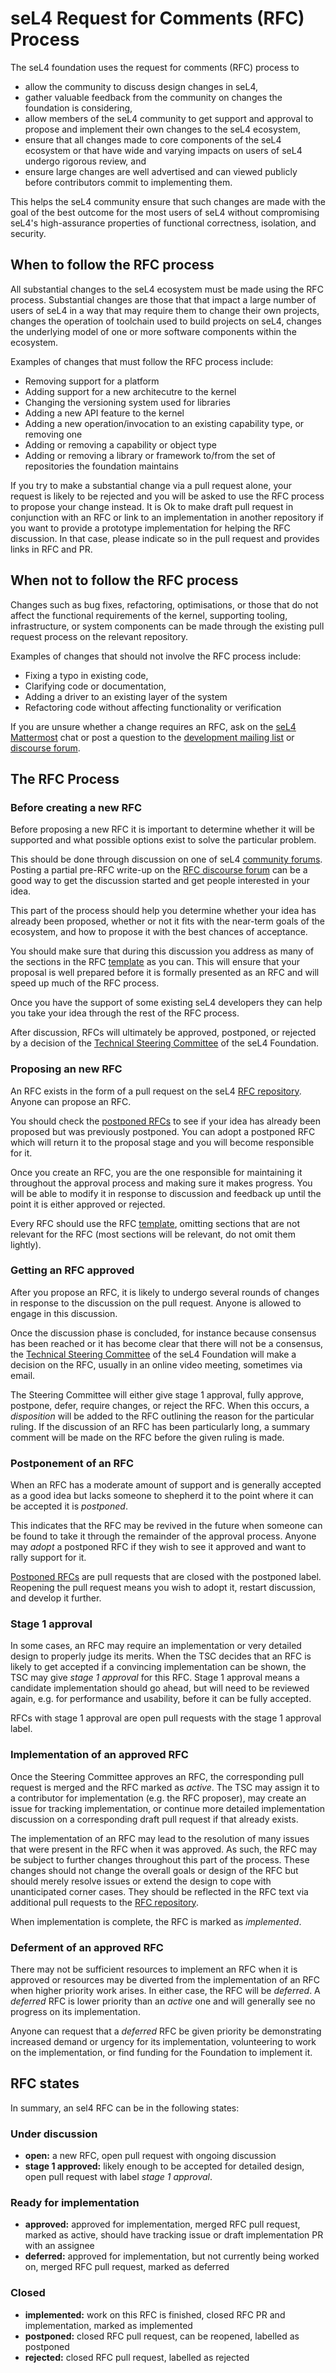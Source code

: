 <!--
  SPDX-License-Identifier: CC-BY-SA-4.0
  Copyright 2020 seL4 Project a Series of LF Projects, LLC.
-->

# seL4 Request for Comments (RFC) Process

The seL4 foundation uses the request for comments (RFC) process to

- allow the community to discuss design changes in seL4,
- gather valuable feedback from the community on changes the foundation is
  considering,
- allow members of the seL4 community to get support and approval to propose and
  implement their own changes to the seL4 ecosystem,
- ensure that all changes made to core components of the seL4 ecosystem or that
  have wide and varying impacts on users of seL4 undergo rigorous review, and
- ensure large changes are well advertised and can viewed publicly before
  contributors commit to implementing them.

This helps the seL4 community ensure that such changes are made with the goal of
the best outcome for the most users of seL4 without compromising seL4's
high-assurance properties of functional correctness, isolation, and security.

<!-- TODO: update for GitHub process:
To see all current RFCs, go check out the [RFC dashboard][].

You can also stay notified
of new RFCs and updates to RFCs
by joining the [RFC announcement mailing list][].
You can then use you [Atlassian Cloud][] account
to keep track of and contribute to discussion
on each of the RFCs.

[RFC dashboard]: https://sel4kernel.atlassian.net/secure/Dashboard.jspa?selectPageId=10103 "RFC dashboard"
[RFC announcement mailing list]: https://lists.sel4.systems/postorius/lists/rfc.sel4.systems/ "RFC announcement mailing list"
-->

## When to follow the RFC process

All substantial changes to the seL4 ecosystem must be made using the RFC
process. Substantial changes are those that that impact a large number of users
of seL4 in a way that may require them to change their own projects, changes the
operation of toolchain used to build projects on seL4, changes the underlying
model of one or more software components within the ecosystem.

Examples of changes that must follow the RFC process include:

- Removing support for a platform
- Adding support for a new architecutre to the kernel
- Changing the versioning system used for libraries
- Adding a new API feature to the kernel
- Adding a new operation/invocation to an existing capability type, or removing one
- Adding or removing a capability or object type
- Adding or removing a library or framework to/from the set of repositories the
  foundation maintains

If you try to make a substantial change via a pull request alone, your request
is likely to be rejected and you will be asked to use the RFC process to propose
your change instead. It is Ok to make draft pull request in conjunction with an
RFC or link to an implementation in another repository if you want to provide a
prototype implementation for helping the RFC discussion. In that case, please
indicate so in the pull request and provides links in RFC and PR.

## When not to follow the RFC process

Changes such as bug fixes, refactoring, optimisations, or those that do not
affect the functional requirements of the kernel, supporting tooling,
infrastructure, or system components can be made through the existing pull
request process on the relevant repository.

Examples of changes that should not involve the RFC process include:

- Fixing a typo in existing code,
- Clarifying code or documentation,
- Adding a driver to an existing layer of the system
- Refactoring code without affecting functionality or verification

If you are unsure whether a change requires an RFC, ask on the [seL4 Mattermost]
chat or post a question to the [development mailing list] or [discourse forum].


## The RFC Process

### Before creating a new RFC

Before proposing a new RFC it is important to determine whether it will be
supported and what possible options exist to solve the particular problem.

This should be done through discussion on one of seL4 [community forums].
Posting a partial pre-RFC write-up on the [RFC discourse forum] can be
a good way to get the discussion started and get people interested in your idea.

This part of the process should help you determine whether your idea has already
been proposed, whether or not it fits with the near-term goals of the ecosystem,
and how to propose it with the best chances of acceptance.

You should make sure that during this discussion you address as many of the
sections in the RFC [template] as you can. This will ensure that your proposal is
well prepared before it is formally presented as an RFC and will speed up much
of the RFC process.

Once you have the support of some existing seL4 developers they can help you
take your idea through the rest of the RFC process.

After discussion, RFCs will ultimately be approved, postponed, or rejected by
a decision of the [Technical Steering Committee][TSC] of the seL4 Foundation.

[seL4 Mattermost]: https://mattermost.trustworthy.systems/sel4-external/ "seL4 Mattermost"
[development mailing list]: https://lists.sel4.systems/postorius/lists/devel.sel4.systems/ "seL4 development mailing list"
[discourse forum]: https://sel4.discourse.group "seL4 discourse forum"
[RFC discourse forum]: https://sel4.discourse.group/c/rfc-discussion/
[community forums]: https://sel4.systems/contact/
[TSC]: https://sel4.systems/Foundation/TSC/ "seL4 Technical Steering Committee"
[template]: 0000-template.md "RFC template"


### Proposing an new RFC

An RFC exists in the form of a pull request on the seL4 [RFC repository]. Anyone
can propose an RFC.

You should check the [postponed RFCs] to see if your idea has already been
proposed but was previously postponed. You can adopt a postponed RFC which will
return it to the proposal stage and you will become responsible for it.

Once you create an RFC, you are the one responsible for maintaining it
throughout the approval process and making sure it makes progress. You will be
able to modify it in response to discussion and feedback up until the point it
is either approved or rejected.

Every RFC should use the RFC [template], omitting sections that are not relevant
for the RFC (most sections will be relevant, do not omit them lightly).

[RFC repository]: https://github.com/seL4/rfcs "seL4 RFC repository"
[postponed RFCs]: TODO


### Getting an RFC approved

After you propose an RFC, it is likely to undergo several rounds of changes in
response to the discussion on the pull request. Anyone is allowed to engage in
this discussion.

Once the discussion phase is concluded, for instance because consensus has been
reached or it has become clear that there will not be a consensus, the
[Technical Steering Committee][TSC] of the seL4 Foundation will make a decision
on the RFC, usually in an online video meeting, sometimes via email.

The Steering Committee will either give stage 1 approval, fully approve,
postpone, defer, require changes, or reject the RFC. When this occurs, a
_disposition_ will be added to the RFC outlining the reason for the particular
ruling. If the discussion of an RFC has been particularly long, a summary
comment will be made on the RFC before the given ruling is made.


### Postponement of an RFC

When an RFC has a moderate amount of support and is generally accepted as a good
idea but lacks someone to shepherd it to the point where it can be accepted it
is _postponed_.

This indicates that the RFC may be revived in the future when someone can be
found to take it through the remainder of the approval process. Anyone may
_adopt_ a postponed RFC if they wish to see it approved and want to rally
support for it.

[Postponed RFCs] are pull requests that are closed with the postponed label.
Reopening the pull request means you wish to adopt it, restart discussion, and
develop it further.

### Stage 1 approval

In some cases, an RFC may require an implementation or very detailed design to
properly judge its merits. When the TSC decides that an RFC is likely to get
accepted if a convincing implementation can be shown, the TSC may give _stage 1
approval_ for this RFC. Stage 1 approval means a candidate implementation should
go ahead, but will need to be reviewed again, e.g. for performance and
usability, before it can be fully accepted.

RFCs with stage 1 approval are open pull requests with the stage 1 approval
label.

### Implementation of an approved RFC

Once the Steering Committee approves an RFC, the corresponding pull request is
merged and the RFC marked as _active_. The TSC may assign it to a contributor
for implementation (e.g. the RFC proposer), may create an issue for tracking
implementation, or continue more detailed implementation discussion on a
corresponding draft pull request if that already exists.

The implementation of an RFC may lead to the resolution of many issues that were
present in the RFC when it was approved. As such, the RFC may be subject to
further changes throughout this part of the process. These changes should not
change the overall goals or design of the RFC but should merely resolve issues
or extend the design to cope with unanticipated corner cases. They should be
reflected in the RFC text via additional pull requests to the [RFC repository].

When implementation is complete, the RFC is marked as _implemented_.

### Deferment of an approved RFC

There may not be sufficient resources to implement an RFC when it is approved or
resources may be diverted from the implementation of an RFC when higher priority
work arises. In either case, the RFC will be _deferred_. A _deferred_ RFC is
lower priority than an _active_ one and will generally see no progress on its
implementation.

Anyone can request that a _deferred_ RFC be given priority be demonstrating
increased demand or urgency for its implementation, volunteering to work on the
implementation, or find funding for the Foundation to implement it.

## RFC states

In summary, an sel4 RFC can be in the following states:

### Under discussion

- **open:** a new RFC, open pull request with ongoing discussion
- **stage 1 approved:** likely enough to be accepted for detailed design, open
  pull request with label _stage 1 approval_.

### Ready for implementation

- **approved:** approved for implementation, merged RFC pull request, marked as active,
  should have tracking issue or draft implementation PR with an assignee
- **deferred:** approved for implementation, but not currently being worked on,
  merged RFC pull request, marked as deferred

### Closed

- **implemented:** work on this RFC is finished, closed RFC PR and implementation,
  marked as implemented
- **postponed:** closed RFC pull request, can be reopened, labelled as postponed
- **rejected:** closed RFC pull request, labelled as rejected
